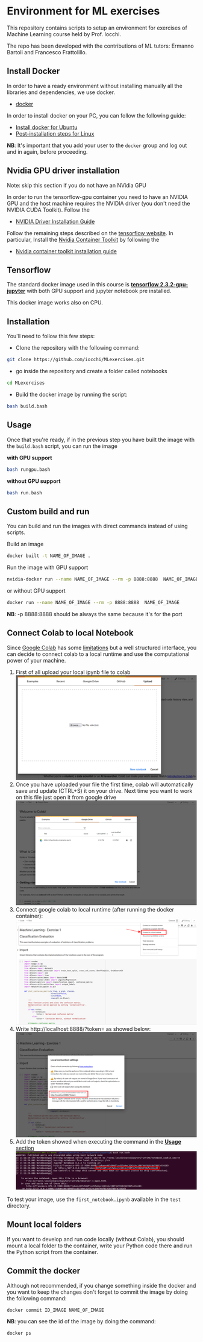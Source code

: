 # Environment for ML exercises

This repository contains scripts to setup an environment for exercises of Machine Learning course held by Prof. Iocchi. 

The repo has been developed with the contributions of ML tutors: Ermanno Bartoli and Francesco Frattolillo.


## Install Docker

In order to have a ready environment without installing manually all the libraries and dependencies, we use docker.

- [docker](http://www.docker.com)

In order to install docker on your PC, you can follow the following guide:

- [Install docker for Ubuntu](https://docs.docker.com/engine/install/ubuntu/)
- [Post-installation steps for Linux](https://docs.docker.com/install/linux/linux-postinstall/)

**NB**: It's important that you add your user to the `docker` group and log out and in again, before proceeding.

## Nvidia GPU driver installation

Note: skip this section if you do not have an NVidia GPU

In order to run the tensorflow-gpu container you need to have an NVIDIA GPU and the host machine requires the NVIDIA driver (you don't need the NVIDIA CUDA Toolkit). Follow the 
- [NVIDIA Driver Installation Guide](https://docs.nvidia.com/datacenter/tesla/tesla-installation-notes/index.html)

Follow the remaining steps described on the [tensorflow website](https://www.tensorflow.org/install/docker#gpu_support). 
In particular, Install the [Nvidia Container Toolkit](https://github.com/NVIDIA/nvidia-docker/tree/master) by following the 
- [Nvidia container toolkit installation guide](https://docs.nvidia.com/datacenter/cloud-native/container-toolkit/install-guide.html#setting-up-nvidia-container-toolkit)


## Tensorflow

The standard docker image used in this course is [**tensorflow 2.3.2-gpu-jupyter**](https://hub.docker.com/layers/tensorflow/tensorflow/2.3.2-gpu-jupyter/images/sha256-9978ac424e00e3461accff7c1cf97484e61cca23820941c20335e0b5d4499a02?context=explore) with both GPU support and jupyter notebook pre installed. 

This docker image works also on CPU.



## Installation

You'll need to follow this few steps:

- Clone the repository with the following command:

```bash
git clone https://github.com/iocchi/MLexercises.git
```
- go inside the repository and create a folder called notebooks

```bash
cd MLexercises
```

- Build the docker image by running the script:
```bash
bash build.bash
```



## Usage

Once that you're ready, if in the previous step you have built the image with the `build.bash` script, you can run the image 

**with GPU support** 

```bash
bash rungpu.bash
```

**without GPU support**

```bash
bash run.bash
```

## Custom build and run

You can build and run the images with direct commands instead of using scripts.
 
Build an image

```bash
docker built -t NAME_OF_IMAGE .
```
Run the image with GPU support

```bash
nvidia-docker run --name NAME_OF_IMAGE --rm -p 8888:8888  NAME_OF_IMAGE
```
or without GPU support

```bash
docker run --name NAME_OF_IMAGE --rm -p 8888:8888  NAME_OF_IMAGE
```
**NB**: -p 8888:8888 should be always the same because it's for the port




## Connect Colab to local Notebook

Since [Google Colab](https://colab.research.google.com/) has some [limitations](https://research.google.com/colaboratory/faq.html#limitations-and-restrictions) but a well structured interface, you can decide to connect colab to a local runtime and use the computational power of your machine.
1. First of all upload your local ipynb file to colab
![upload file on colab](/images/colab_upload.png)
2. Once you have uploaded your file the first time, colab will automatically save and update (CTRL+S) it on your drive. Next time you want to work on this file just open it from google drive
![open from google drive](/images/google_drive.png)
3. Connect google colab to local runtime (after running the docker container):
![local runtime](/images/local_runtime.png)
4. Write http://localhost:8888/?token= as  showed below:
![connection](/images/localhost.png)
5. Add the token showed when executing the command in the [**Usage** section](#Usage)
![token](/images/get_token.png)

To test your image, use the `first_notebook.ipynb` available in the `test` directory.


## Mount local folders

If you want to develop and run code locally (without Colab), you should mount a local folder to the container, write your Python code there and run the Python script from the container.


## Commit the docker

Although not recommended, if you change something inside the docker and you want to keep the changes don't forget to commit the image by doing the following command:
```bash
docker commit ID_IMAGE NAME_OF_IMAGE
```
**NB**: you can see the id of the image by doing the command:
```bash
docker ps
```


